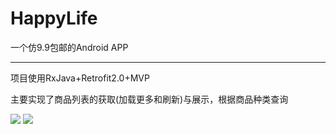 # HappyLife

一个仿9.9包邮的Android APP

---

项目使用RxJava+Retrofit2.0+MVP

主要实现了商品列表的获取(加载更多和刷新)与展示，根据商品种类查询

![](http://7vzpfd.com1.z0.glb.clouddn.com/device-2016-03-13-145750.png)
![](http://7vzpfd.com1.z0.glb.clouddn.com/device-2016-03-13-145838.png)
